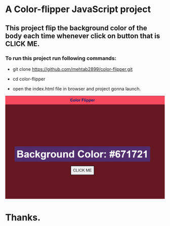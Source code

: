 # A Color-flipper JavaScript project

## This project flip the background color of the body each time whenever click on button that is CLICK ME.

### To run this project run following commands:

- git clone https://github.com/mehtab2899/color-flipper.git

- cd color-flipper
- open the index.html file in browser and project gonna launch.

![project-img](./project.png)

# Thanks.
